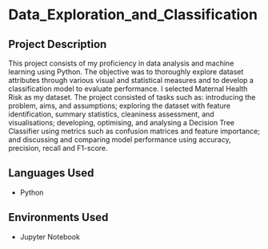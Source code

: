 # Data_Exploration_and_Classification

<h2>Project Description</h2>
This project consists of my proficiency in data analysis and machine learning using Python. The objective was to thoroughly explore dataset attributes through various visual and statistical measures and to develop a classification model to evaluate performance. I selected Maternal Health Risk as my dataset. The project consisted of tasks such as: introducing the problem, aims, and assumptions; exploring the dataset with feature identification, summary statistics, cleaniness assessment, and visualisations; developing, optimising, and analysing a Decision Tree Classifier using metrics such as confusion matrices and feature importance; and discussing and comparing model performance using accuracy, precision, recall and F1-score.
<br />


<h2>Languages Used</h2>

- Python

<h2>Environments Used</h2>

- Jupyter Notebook

</p>

<!--
 ```diff
- text in red
+ text in green
! text in orange
# text in gray
@@ text in purple (and bold)@@
```
--!>
